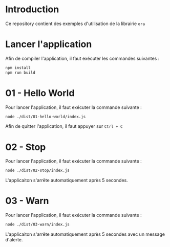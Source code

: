# Introduction

Ce repository contient des exemples d'utilisation de la librairie `ora`

# Lancer l'application

Afin de compiler l'application, il faut exécuter les commandes suivantes :

```bash
npm install
npm run build
```

# 01 - Hello World

Pour lancer l'application, il faut exécuter la commande suivante :

```bash
node ./dist/01-hello-world/index.js
```

Afin de quitter l'application, il faut appuyer sur `Ctrl + C`

# 02 - Stop

Pour lancer l'application, il faut exécuter la commande suivante :

```bash
node ./dist/02-stop/index.js
```

L'applicaiton s'arrête automatiquement après 5 secondes.

# 03 - Warn

Pour lancer l'application, il faut exécuter la commande suivante :

```bash
node ./dist/03-warn/index.js
```

L'applicaiton s'arrête automatiquement après 5 secondes avec un message d'alerte.
